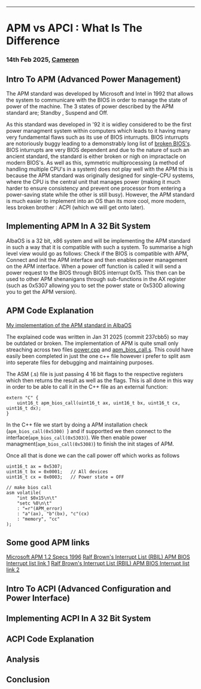 
* * *

APM vs APCI : What Is The Difference
===============================================

### 14th Feb 2025, [Cameron](https://camhdeveloper.netlify.app/)


## Intro To APM (Advanced Power Management)

The APM standard was developed by Microsoft and Intel in 1992 that allows the system to communicare with the BIOS in order to manage the state of power of the machine. The 3 states of power described by the APM standard are; Standby , Suspend and Off.

As this standard was developed in '92 it is widley considered to be the first power managment system within computers which leads to it having many very fundamental flaws such as its use of BIOS inturrupts. BIOS inturrupts are notoriously buggy leading to a demonstrably long list of [broken BIOS's](https://lxr.linux.no/#linux+v6.7.1/arch/x86/kernel/apm_32.c#L2055). BIOS inturrupts are very BIOS dependent and due to the nature of such an ancient standard, the standard is either broken or nigh on impractacle on modern BIOS's. As well as this, symmetric multiprocessing (a method of handling multiple CPU's in a system) does not play well with the APM this is because the APM standard was originally designed for single-CPU systems, where the CPU is the central unit that manages power (making it much harder to ensure consistency and prevent one processor from entering a power-saving state while the other is still busy). However, the APM standard is much easier to implement into an OS than its more cool, more modern, less broken brother : ACPI (which we will get onto later).


## Implementing APM In A 32 Bit System

AlbaOS is a 32 bit, x86 system and will be implementing the APM standard in such a way that it is compatible with such a system. To summarise a high level view would go as follows: Check if the BIOS is compatible with APM, Connect and init the APM interface and then enables power management on the APM interface. When a power off function is called it will send a power request to the BIOS through BIOS interrupt 0x15. This then can be used to other APM shenanigans through sub-functions in the AX register (such as 0x5307 allowing you to set the power state or 0x530D allowing you to get the APM version).

## APM Code Explanation

[My implementation of the APM standard in AlbaOS](https://github.com/CamH04/AlbaOS/blob/34fc37e3b9f30dfd2b9fe131f295f3114ed33c2b/src/hardwarecommunication/power.cpp#L18)

The explained code was written in Jan 31 2025 (commit 237cbb5) so may be outdated or broken.
The implementation of APM is quite small only streaching across two files [power.cpp](https://github.com/CamH04/AlbaOS/blob/master/src/hardwarecommunication/power.cpp) and [apm_bios_call.s](https://github.com/CamH04/AlbaOS/blob/master/src/hardwarecommunication/apm_bios_call.s). This could have easily been completed in just the one c++ file however i prefer to split asm into seperate files for debugging and maintaining purposes.

The ASM (.s) file is just passing 4 16 bit flags to the respective registers which then returns the result as well as the flags. This is all done in this way in order to be able to call it in the C++ file as an external function:
```
extern "C" {
    uint16_t apm_bios_call(uint16_t ax, uint16_t bx, uint16_t cx, uint16_t dx);
}
```

In the C++ file we start by doing a APM installation check (```apm_bios_call(0x5300) ```) and if supportted we then connect to the interface(```apm_bios_call(0x5303)```). We then enable power managment(```apm_bios_call(0x5308)```) to finish the init stages of APM.

Once all that is done we can the call power off which works as follows
```
uint16_t ax = 0x5307;
uint16_t bx = 0x0001;   // All devices
uint16_t cx = 0x0003;   // Power state = OFF

// make bios call
asm volatile(
    "int $0x15\n\t"
    "setc %0\n\t"
    : "=r"(APM_error)
    : "a"(ax), "b"(bx), "c"(cx)
    : "memory", "cc"
);
```

## Some good APM links
[Microsoft APM 1.2 Specs 1996](https://download.microsoft.com/download/1/6/1/161ba512-40e2-4cc9-843a-923143f3456c/apmv12.rtf)
[Ralf Brown's Interrupt List (RBIL) APM BIOS Interrupt list link 1](
https://www.ctyme.com/intr/cat-031.htm)
[Ralf Brown's Interrupt List (RBIL) APM BIOS Interrupt list link 2](https://www.ctyme.com/intr/int-15.htm)



## Intro To ACPI (Advanced Configuration and Power Interface)
## Implementing ACPI In A 32 Bit System
## ACPI Code Explanation




## Analysis
## Conclusion
